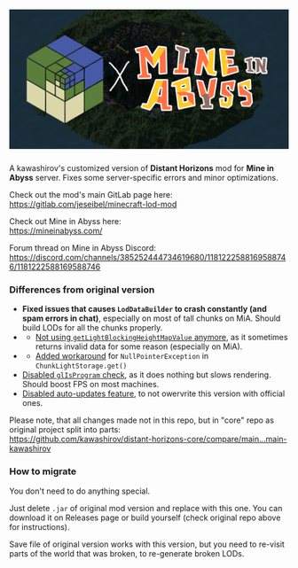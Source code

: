 # ![DH x MiA](readme/logo.png "DH x MiA")
A kawashirov's customized version of **Distant Horizons** mod for **Mine in Abyss** server.
Fixes some server-specific errors and minor optimizations.

Check out the mod's main GitLab page here:<br>
https://gitlab.com/jeseibel/minecraft-lod-mod

Check out Mine in Abyss here:<br>
https://mineinabyss.com/

Forum thread on Mine in Abyss Discord:<br>
https://discord.com/channels/385252444734619680/1181222588169588746/1181222588169588746

### Differences from original version
- **Fixed issues that causes `LodDataBuilder` to crash constantly (and spam errors in chat)**, especially on most of tall chunks on MiA. Should build LODs for all the chunks properly.
- - [Not using `getLightBlockingHeightMapValue` anymore](https://github.com/kawashirov/distant-horizons-core/commit/a5fdd224283938ca53542a24503875b94b121a7b), as it sometimes returns invalid data for some reason (especially on MiA).
- - [Added workaround](https://github.com/kawashirov/distant-horizons-core/commit/4ca91f9c0535adeedf08cf32e36a5fd7bfc3d3f2) for `NullPointerException` in `ChunkLightStorage.get()`
- [Disabled `glIsProgram` check](https://github.com/kawashirov/distant-horizons-core/commit/48cb52f2a375aa97c194b51f41b391560814ea6e), as it does nothing but slows rendering. Should boost FPS on most machines.
- [Disabled auto-updates feature](https://github.com/kawashirov/distant-horizons-core/commit/c23495cbe8cf1500e06e10dbadfa32de9ab41d57), to not owervrite this version with official ones.

Please note, that all changes made not in this repo, but in "core" repo as original project split into parts:<br>
https://github.com/kawashirov/distant-horizons-core/compare/main...main-kawashirov

### How to migrate
You don't need to do anything special.

Just delete `.jar` of original mod version and replace with this one.
You can download it on Releases page or build yourself (check original repo above for instructions).

Save file of original version works with this version,
but you need to re-visit parts of the world that was broken,
to re-generate broken LODs.
